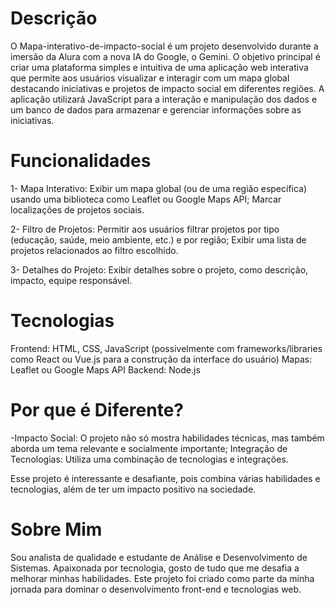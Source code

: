 # Descrição
O Mapa-interativo-de-impacto-social é um projeto desenvolvido durante a imersão da Alura com a nova IA do Google, o Gemini. O objetivo principal é criar uma plataforma simples e intuitiva de uma aplicação web interativa que permite aos usuários visualizar e interagir com um mapa global destacando iniciativas e projetos de impacto social em diferentes regiões. A aplicação utilizará JavaScript para a interação e manipulação dos dados e um banco de dados para armazenar e gerenciar informações sobre as iniciativas.

# Funcionalidades
1- Mapa Interativo: Exibir um mapa global (ou de uma região específica) usando uma biblioteca como Leaflet ou Google Maps API; Marcar localizações de projetos sociais.

2- Filtro de Projetos: Permitir aos usuários filtrar projetos por tipo (educação, saúde, meio ambiente, etc.) e por região; Exibir uma lista de projetos relacionados ao filtro escolhido.

3- Detalhes do Projeto: Exibir detalhes sobre o projeto, como descrição, impacto, equipe responsável.

# Tecnologias
Frontend: HTML, CSS, JavaScript (possivelmente com frameworks/libraries como React ou Vue.js para a construção da interface do usuário)
Mapas: Leaflet ou Google Maps API
Backend: Node.js 

 # Por que é Diferente?
-Impacto Social: O projeto não só mostra habilidades técnicas, mas também aborda um tema relevante e socialmente importante; Integração de Tecnologias: Utiliza uma combinação de tecnologias e integrações.

Esse projeto é interessante e desafiante, pois combina várias habilidades e tecnologias, além de ter um impacto positivo na sociedade.

 # Sobre Mim
 Sou analista de qualidade e estudante de Análise e Desenvolvimento de Sistemas. Apaixonada por tecnologia, gosto de tudo que me desafia a melhorar minhas habilidades. Este projeto foi criado como parte da minha jornada para dominar o desenvolvimento front-end e tecnologias web.

